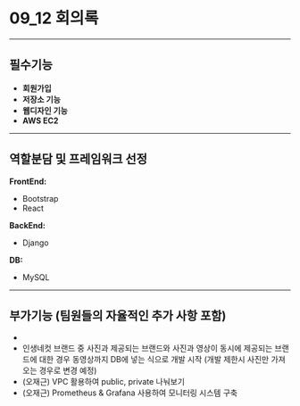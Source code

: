# 09_12 회의록

---

## 필수기능
- **회원가입** 
- **저장소 기능** 
- **웹디자인 기능** 
- **AWS EC2**

---

## 역할분담 및 프레임워크 선정

**FrontEnd:**  
- Bootstrap  
- React

**BackEnd:**  
- Django

**DB:**  
- MySQL

---

## 부가기능 (팀원들의 자율적인 추가 사항 포함)
- 
- 인생네컷 브랜드 중 사진과 제공되는 브랜드와 사진과 영상이 동시에 제공되는 브랜드에 대한 경우
동영상까지 DB에 넣는 식으로 개발 시작 (개발 제한시 사진만 가져오는 경우로 변경 예정)
- (오재근) VPC 활용하여 public, private 나눠보기
- (오재근) Prometheus & Grafana 사용하여 모니터링 시스템 구축